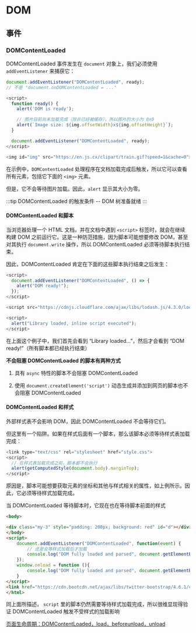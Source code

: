 # DOM

## 事件

### DOMContentLoaded

DOMContentLoaded 事件发生在 `document` 对象上，我们必须使用 `addEventListener` 来捕获它：

```js
document.addEventListener("DOMContentLoaded", ready);
// 不是 "document.onDOMContentLoaded = ..."
```

```js
<script>
  function ready() {
    alert('DOM is ready');

    // 图片目前尚未加载完成（除非已经被缓存），所以图片的大小为 0x0
    alert(`Image size: ${img.offsetWidth}x${img.offsetHeight}`);
  }

  document.addEventListener("DOMContentLoaded", ready);
</script>

<img id="img" src="https://en.js.cx/clipart/train.gif?speed=1&cache=0">
```

在示例中，`DOMContentLoaded` 处理程序在文档加载完成后触发，所以它可以查看所有元素，包括它下面的 `<img>` 元素。

但是，它不会等待图片加载。因此，`alert` 显示其大小为零。
 
:::tip
DOMContentLoaded 的触发条件 -- DOM 树准备就绪
:::

#### DOMContentLoaded 和脚本

当浏览器处理一个 HTML 文档，并在文档中遇到 `<script>` 标签时，就会在继续构建 DOM 之前运行它。这是一种防范措施，因为脚本可能想要修改 DOM，甚至对其执行 `document.write` 操作，所以 DOMContentLoaded 必须等待脚本执行结束。

因此，DOMContentLoaded 肯定在下面的这些脚本执行结束之后发生：

```js
<script>
  document.addEventListener("DOMContentLoaded", () => {
    alert("DOM ready!");
  });
</script>

<script src="https://cdnjs.cloudflare.com/ajax/libs/lodash.js/4.3.0/lodash.js"></script>

<script>
  alert("Library loaded, inline script executed");
</script>
```

在上面这个例子中，我们首先会看到 “Library loaded…”，然后才会看到 “DOM ready!”（所有脚本都已经执行结束）

**不会阻塞 DOMContentLoaded 的脚本有两种方式**

1. 具有 `async` 特性的脚本不会阻塞 DOMContentLoaded

2. 使用 `document.createElement('script')` 动态生成并添加到网页的脚本也不会阻塞 DOMContentLoaded

#### DOMContentLoaded 和样式

外部样式表不会影响 DOM，因此 DOMContentLoaded 不会等待它们。

但这里有一个陷阱。如果在样式后面有一个脚本，那么该脚本必须等待样式表加载完成：

```js
<link type="text/css" rel="stylesheet" href="style.css">
<script>
  // 在样式表加载完成之前，脚本都不会执行
  alert(getComputedStyle(document.body).marginTop);
</script>
```

原因是，脚本可能想要获取元素的坐标和其他与样式相关的属性，如上例所示。因此，它必须等待样式加载完成。

当 DOMContentLoaded 等待脚本时，它现在也在等待脚本前面的样式

```html
<body>

<div class="my-3" style="padding: 200px; background: red" id="d"></div>
</body>
<script>
    document.addEventListener("DOMContentLoaded", function(event) {
        // 还是会等样式加载后才加载
        console.log("DOM fully loaded and parsed", document.getElementById('d').offsetTop);
    });
    window.onload = function (){
        console.log("DOM fully loaded and parsed", document.getElementById('d').offsetTop);
    }
</script>
<link href="https://cdn.bootcdn.net/ajax/libs/twitter-bootstrap/4.6.1/css/bootstrap-grid.css" rel="stylesheet">
</html>
```

同上面所描述， `script` 里的脚本仍然需要等待样式加载完成，所以很维显现得验证 DOMContentLoaded 触发不受样式的加载影响

[页面生命周期：DOMContentLoaded，load，beforeunload，unload](https://zh.javascript.info/onload-ondomcontentloaded#domcontentloaded-he-jiao-ben)

